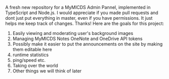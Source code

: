 A fresh new repository for a MyMICDS Admin Pannel, implemented in TypeScript and Node.js. I would appreciate if you made pull requests and dont just put everything in master, even if you have permissions. It just helps me keep track of changes. Thanks!
Here are the goals for this project:
1. Easily viewing and moderating user's background images
2. Managing MyMICDS Notes OneNote and OneDrive API tokens
3. Possibly make it easier to put the announcements on the site by making them editable here
4. runtime statistics
5. ping/speed etc.
6. Taking over the world
7. Other things we will think of later
